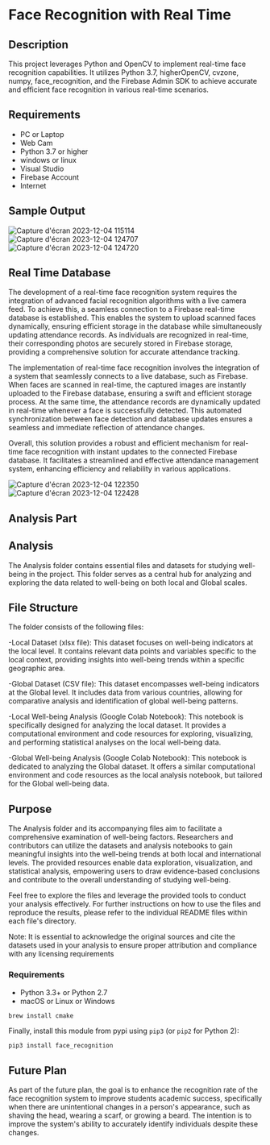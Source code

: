 # Face Recognition with Real Time

## Description

This project leverages Python and OpenCV to implement real-time face recognition capabilities. It utilizes Python 3.7, higherOpenCV, cvzone, numpy, face_recognition, and the Firebase Admin SDK to achieve accurate and efficient face recognition in various real-time scenarios.

## Requirements

- PC or Laptop
- Web Cam
- Python 3.7 or higher
- windows or linux
- Visual Studio
- Firebase Account
- Internet

## Sample Output
![Capture d'écran 2023-12-04 115114](https://github.com/bilel910/tsyp11_SMC-EdSoc_Technical_Challenge/assets/83314544/6da22082-41c6-4778-9fc4-ae1cebc7e354)
![Capture d'écran 2023-12-04 124707](https://github.com/bilel910/tsyp11_SMC-EdSoc_Technical_Challenge/assets/83314544/6e3034d6-2b6d-4c17-8bbd-5b7ebb3d5eaf)
![Capture d'écran 2023-12-04 124720](https://github.com/bilel910/tsyp11_SMC-EdSoc_Technical_Challenge/assets/83314544/54a486fa-4040-420f-aa3c-cf42195577ef)


## Real Time Database

The development of a real-time face recognition system requires the integration of advanced facial recognition algorithms with a live camera feed. To achieve this, a seamless connection to a Firebase real-time database is established. This enables the system to upload scanned faces dynamically, ensuring efficient storage in the database while simultaneously updating attendance records. As individuals are recognized in real-time, their corresponding photos are securely stored in Firebase storage, providing a comprehensive solution for accurate attendance tracking.

The implementation of real-time face recognition involves the integration of a system that seamlessly connects to a live database, such as Firebase. When faces are scanned in real-time, the captured images are instantly uploaded to the Firebase database, ensuring a swift and efficient storage process. At the same time, the attendance records are dynamically updated in real-time whenever a face is successfully detected. This automated synchronization between face detection and database updates ensures a seamless and immediate reflection of attendance changes.

Overall, this solution provides a robust and efficient mechanism for real-time face recognition with instant updates to the connected Firebase database. It facilitates a streamlined and effective attendance management system, enhancing efficiency and reliability in various applications.

![Capture d'écran 2023-12-04 122350](https://github.com/bilel910/tsyp11_SMC-EdSoc_Technical_Challenge/assets/83314544/5ca28e34-2116-4aa9-a4a3-21281fedb680)
![Capture d'écran 2023-12-04 122428](https://github.com/bilel910/tsyp11_SMC-EdSoc_Technical_Challenge/assets/83314544/acb8c4ec-c05f-46c6-b073-efdfc9ec8522)

## Analysis Part

## Analysis
The Analysis folder contains essential files and datasets for studying well-being in the project. This folder serves as a central hub for analyzing and exploring the data related to well-being on both local and Global scales.

## File Structure
The folder consists of the following files:

-Local Dataset (xlsx file): This dataset focuses on well-being indicators at the local level. It contains relevant data points and variables specific to the local context, providing insights into well-being trends within a specific geographic area.

-Global Dataset (CSV file): This dataset encompasses well-being indicators at the Global level. It includes data from various countries, allowing for comparative analysis and identification of global well-being patterns.

-Local Well-being Analysis (Google Colab Notebook): This notebook is specifically designed for analyzing the local dataset. It provides a computational environment and code resources for exploring, visualizing, and performing statistical analyses on the local well-being data.

-Global Well-being Analysis (Google Colab Notebook): This notebook is dedicated to analyzing the Global dataset. It offers a similar computational environment and code resources as the local analysis notebook, but tailored for the Global well-being data.

## Purpose
The Analysis folder and its accompanying files aim to facilitate a comprehensive examination of well-being factors. Researchers and contributors can utilize the datasets and analysis notebooks to gain meaningful insights into the well-being trends at both local and international levels. The provided resources enable data exploration, visualization, and statistical analysis, empowering users to draw evidence-based conclusions and contribute to the overall understanding of studying well-being.

Feel free to explore the files and leverage the provided tools to conduct your analysis effectively. For further instructions on how to use the files and reproduce the results, please refer to the individual README files within each file's directory.

Note: It is essential to acknowledge the original sources and cite the datasets used in your analysis to ensure proper attribution and compliance with any licensing requirements


### Requirements

- Python 3.3+ or Python 2.7
- macOS or Linux or Windows 

`brew install cmake`

Finally, install this module from pypi using `pip3` (or `pip2` for Python 2):

```bash
pip3 install face_recognition
```

## Future Plan

As part of the future plan, the goal is to enhance the recognition rate of the face recognition system to improve students academic success, specifically when there are unintentional changes in a person's appearance, such as shaving the head, wearing a scarf, or growing a beard. The intention is to improve the system's ability to accurately identify individuals despite these changes.
